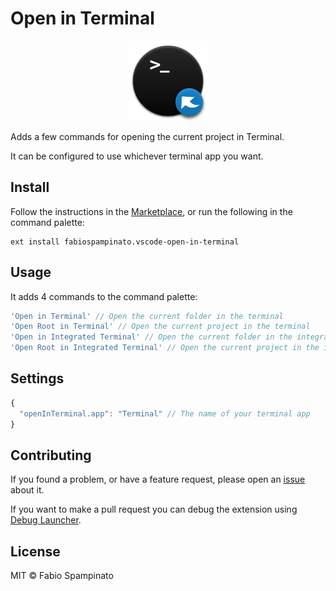 # Open in Terminal

<p align="center">
	<img src="https://raw.githubusercontent.com/fabiospampinato/vscode-open-in-terminal/master/resources/logo-128x128.png" alt="Logo">
</p>

Adds a few commands for opening the current project in Terminal.

It can be configured to use whichever terminal app you want.

## Install

Follow the instructions in the [Marketplace](https://marketplace.visualstudio.com/items?itemName=fabiospampinato.vscode-open-in-terminal), or run the following in the command palette:

```shell
ext install fabiospampinato.vscode-open-in-terminal
```

## Usage

It adds 4 commands to the command palette:

```js
'Open in Terminal' // Open the current folder in the terminal
'Open Root in Terminal' // Open the current project in the terminal
'Open in Integrated Terminal' // Open the current folder in the integrated terminal
'Open Root in Integrated Terminal' // Open the current project in the integrated terminal
```

## Settings

```js
{
  "openInTerminal.app": "Terminal" // The name of your terminal app
}
```

## Contributing

If you found a problem, or have a feature request, please open an [issue](https://github.com/fabiospampinato/vscode-open-in-terminal/issues) about it.

If you want to make a pull request you can debug the extension using [Debug Launcher](https://marketplace.visualstudio.com/items?itemName=fabiospampinato.vscode-debug-launcher).

## License

MIT © Fabio Spampinato
